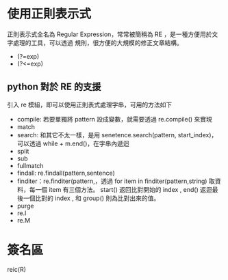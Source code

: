 # 使用正則表示式

正則表示式全名為 Regular Expression，常常被簡稱為 RE ，是一種方便用於文字處理的工具，可以透過 規則，很方便的大規模的修正文章結構。

* (?=exp)
* (?<=exp)

## python 對於 RE 的支援

引入 re 模組，即可以使用正則表式處理字串，可用的方法如下

* compile: 若要單獨將 pattern 設成變數，就需要透過 re.compile() 來實現
* match
* search: 和其它不太一樣，是用 senetence.search(pattern, start\_index)，可以透過 while + m.end()，在字串內遞迴
* split
* sub
* fullmatch
* findall: re.findall(pattern,sentence)
* finditer：re.finditer(pattern,，透過 for item in finditer(pattern,string) 取資料，每一個 item 有三個方法。 start() 返回比對開始的 index , end() 返迴最後一個比對的 index , 和 group() 則為比對出來的值。
* purge
* re.l
* re.M

# 簽名區

reic(R)